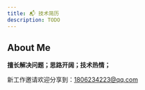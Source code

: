 ```yaml
---
title: 📬 技术简历
description: TODO
---
```


## About Me

**擅长解决问题；思路开阔；技术热情；**

新工作邀请欢迎分享到：1806234223@qq.com

<!-- #### [商户平台](/hire-me/resume-prepare/commercial-platform.html) -->
<!-- #### [数据大盘](/hire-me/resume-prepare/shop-data.html) -->
<!-- #### [乘云新零售](/hire-me/resume-prepare/retail.html) -->
<!-- #### [乘云小程序](/hire-me/resume-prepare/takecloud.html) -->
